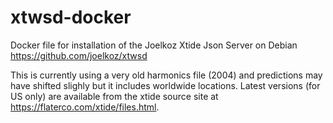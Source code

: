 # xtwsd-docker
Docker file for installation of the Joelkoz Xtide Json Server on Debian https://github.com/joelkoz/xtwsd

This is currently using a very old harmonics file (2004) and predictions may have shifted slighly but it includes worldwide locations. Latest versions (for US only) are available from the xtide source site at https://flaterco.com/xtide/files.html.
